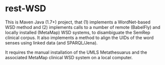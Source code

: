# rest-WSD

This is Maven Java (1.7+) project, that (1) implements a WordNet-based WSD method and (2) implements calls to a number of remote (BabelFly) and locally installed (MetaMap) WSD systems, to disambiguate the SemRep clinical corpus. It also implements a method to align the UIDs of the word senses using linked data (and SPARQL/Jena).

It requires the manual installation of the UMLS Metathesuarus and the associated MetaMap clinical WSD system on a local computer.
